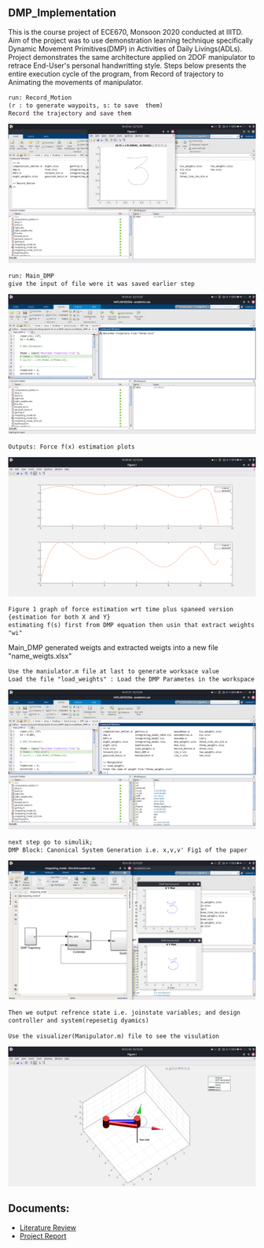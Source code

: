 ## DMP_Implementation 
This is the course project of ECE670, Monsoon 2020 conducted at IIITD. Aim of the project was to use demonstration learning technique specifically Dynamic Movement Primitives(DMP) in Activities of Daily Livings(ADLs). Project demonstrates the same architecture applied on 2DOF manipulator to retrace End-User's personal handwritting style. Steps below presents the entire execution cycle of the program, from Record of trajectory to Animating the movements of manipulator.

<!-- >> run: Record_Motion    -->
	run: Record_Motion
	(r : to generate waypoits, s: to save  them)
	Record the trajectory and save them

<img src="Images/1.png">

<!-- >> run: Main_DMP -->

	run: Main_DMP
	give the input of file were it was saved earlier step
<img src="Images/2.png">

	Outputs: Force f(x) estimation plots
<img src="Images/4.png">

	Figure 1 graph of force estimation wrt time plus spaneed version
	{estimation for both X and Y}
	estimating f(s) first from DMP equation	then usin that extract weights "wi"

Main_DMP generated weigts and extracted weigts into a new file "name_weigts.xlsx"

	Use the maniulator.m file at last to generate worksace value
	Load the file "load_weights" : Load the DMP Parametes in the workspace

<img src="Images/6.png">

	next step go to simulik;
	DMP Block: Canonical System Generation i.e. x,v,v' Fig1 of the paper
<img src="Images/7.png">

		

	Then we output refrence state i.e. joinstate variables; and design controller and system(repesetig dyamics)

	Use the visualizer(Manipulator.m) file to see the visulation

<img src="Images/11.png">

## Documents:
- [Literature Review](../main/DOCS/Literature_Review.pdf)
- [Project Report](../main/DOCS/Project_Report.pdf)